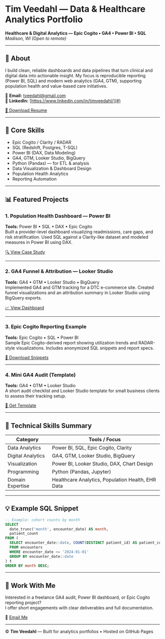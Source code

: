 # Tim Veedahl — Data & Healthcare Analytics Portfolio

**Healthcare & Digital Analytics — Epic Cogito • GA4 • Power BI • SQL**  
_Madison, WI (Open to remote)_

---

## 👋 About
I build clean, reliable dashboards and data pipelines that turn clinical and digital data into actionable insight. My focus is reproducible reporting (Power BI, SQL) and modern web analytics (GA4, GTM), supporting population health and value-based care initiatives.

📧 **Email:** tveedahl@gmail.com  
🔗 **LinkedIn:** [https://www.linkedin.com/in/timveedahl/](#)

[📄 Download Resume](T_Veedahl_Resume.docx)

---

## 🧩 Core Skills
- Epic Cogito / Clarity / RADAR
- SQL (Redshift, Postgres, T-SQL)
- Power BI (DAX, Data Modeling)
- GA4, GTM, Looker Studio, BigQuery
- Python (Pandas) — for ETL & analysis
- Data Visualization & Dashboard Design
- Population Health Analytics
- Reporting Automation

---

## 📊 Featured Projects

### 1. **Population Health Dashboard — Power BI**
**Tools:** Power BI • SQL • DAX • Epic Cogito  
Built a provider-level dashboard visualizing readmissions, care gaps, and risk stratification. Used SQL against a Clarity-like dataset and modeled measures in Power BI using DAX.

[🔍 View Case Study](#)

---

### 2. **GA4 Funnel & Attribution — Looker Studio**
**Tools:** GA4 • GTM • Looker Studio • BigQuery  
Implemented GA4 and GTM tracking for a DTC e-commerce site. Created funnel visualizations and an attribution summary in Looker Studio using BigQuery exports.

[📈 View Dashboard](#)

---

### 3. **Epic Cogito Reporting Example**
**Tools:** Epic Cogito • SQL • Power BI  
Sample Epic Cogito-derived report showing utilization trends and RADAR-style visualizations. Includes anonymized SQL snippets and report specs.

[📄 Download Snippets](#)

---

### 4. **Mini GA4 Audit (Template)**
**Tools:** GA4 • GTM • Looker Studio  
A short audit checklist and Looker Studio template for small business clients to assess their tracking setup.

[📎 Get Template](#)

---

## 🧠 Technical Skills Summary

| Category | Tools / Focus |
|-----------|----------------|
| Data Analytics | Power BI, SQL, Epic Cogito, Clarity |
| Digital Analytics | GA4, GTM, Looker Studio, BigQuery |
| Visualization | Power BI, Looker Studio, DAX, Chart Design |
| Programming | Python (Pandas, Jupyter) |
| Domain Expertise | Healthcare Analytics, Population Health, EHR Data |

---

## 💡 Example SQL Snippet
```sql
-- Example: cohort counts by month
SELECT
  date_trunc('month', encounter_date) AS month,
  patient_count
FROM (
  SELECT encounter_date::date, COUNT(DISTINCT patient_id) AS patient_count
  FROM encounters
  WHERE encounter_date >= '2024-01-01'
  GROUP BY encounter_date::date
) t
ORDER BY month DESC;
```

---

## 💼 Work With Me
Interested in a freelance GA4 audit, Power BI dashboard, or Epic Cogito reporting project?  
I offer short engagements with clear deliverables and full documentation.

📧 [Email Me](mailto:youremail@example.com)

---

© **Tim Veedahl** — Built for analytics portfolios • Hosted on GitHub Pages
